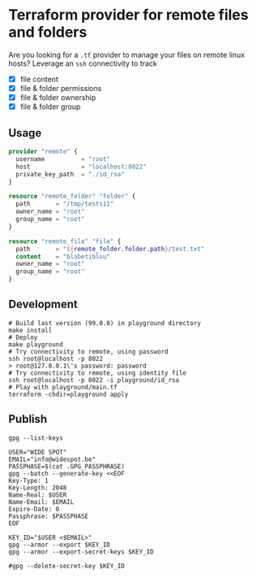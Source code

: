 # Terraform provider for remote files and folders

Are you looking for a `.tf` provider to manage your files on remote linux hosts? 
Leverage an `ssh` connectivity to track
- [x] file content
- [x] file & folder permissions
- [x] file & folder ownership
- [x] file & folder group

## Usage
```terraform
provider "remote" {
  username          = "root"
  host              = "localhost:8022"
  private_key_path  = "./id_rsa"
}

resource "remote_folder" "folder" {
  path       = "/tmp/tests11"
  owner_name = "root"
  group_name = "root"
}

resource "remote_file" "file" {
  path       = "${remote_folder.folder.path}/test.txt"
  content    = "blabetiblou"
  owner_name = "root"
  group_name = "root"
}
```

## Development
```shell
# Build last version (99.0.0) in playground directory
make install
# Deploy 
make playground
# Try connectivity to remote, using password
ssh root@localhost -p 8022
> root@127.0.0.1\'s password: password
# Try connectivity to remote, using identity file
ssh root@localhost -p 8022 -i playground/id_rsa
# Play with playground/main.tf
terraform -chdir=playground apply
```

## Publish
```shell
gpg --list-keys

USER="WIDE SPOT"
EMAIL="info@widespot.be"
PASSPHASE=$(cat .GPG_PASSPHRASE)
gpg --batch --generate-key <<EOF
Key-Type: 1
Key-Length: 2048
Name-Real: $USER
Name-Email: $EMAIL
Expire-Date: 0
Passphrase: $PASSPHASE
EOF

KEY_ID="$USER <$EMAIL>"
gpg --armor --export $KEY_ID
gpg --armor --export-secret-keys $KEY_ID

#gpg --delete-secret-key $KEY_ID
```
